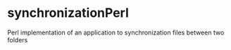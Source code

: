 synchronizationPerl
===================

Perl implementation of an application to synchronization files between two folders
